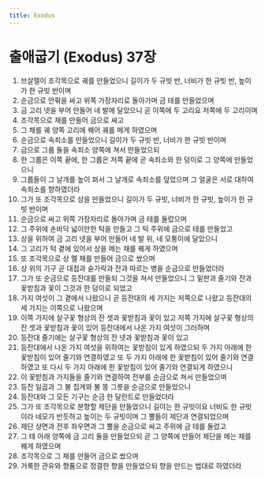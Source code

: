 ```yaml
---
title: Exodus
---
```


# 출애굽기 (Exodus) 37장
1. 브살렐이 조각목으로 궤를 만들었으니 길이가 두 규빗 반, 너비가 한 규빗 반, 높이가 한 규빗 반이며
1. 순금으로 안팎을 싸고 위쪽 가장자리로 돌아가며 금 테를 만들었으며
1. 금 고리 넷을 부어 만들어 네 발에 달았으니 곧 이쪽에 두 고리요 저쪽에 두 고리이며
1. 조각목으로 채를 만들어 금으로 싸고
1. 그 채를 궤 양쪽 고리에 꿰어 궤를 메게 하였으며
1. 순금으로 속죄소를 만들었으니 길이가 두 규빗 반, 너비가 한 규빗 반이며
1. 금으로 그룹 둘을 속죄소 양쪽에 쳐서 만들었으되
1. 한 그룹은 이쪽 끝에, 한 그룹은 저쪽 끝에 곧 속죄소와 한 덩이로 그 양쪽에 만들었으니
1. 그룹들이 그 날개를 높이 펴서 그 날개로 속죄소를 덮었으며 그 얼굴은 서로 대하여 속죄소를 향하였더라
1. 그가 또 조각목으로 상을 만들었으니 길이가 두 규빗, 너비가 한 규빗, 높이가 한 규빗 반이며
1. 순금으로 싸고 위쪽 가장자리로 돌아가며 금 테를 둘렀으며
1. 그 주위에 손바닥 넓이만한 턱을 만들고 그 턱 주위에 금으로 테를 만들었고
1. 상을 위하여 금 고리 넷을 부어 만들어 네 발 위, 네 모퉁이에 달았으니
1. 그 고리가 턱 곁에 있어서 상을 메는 채를 꿰게 하였으며
1. 또 조각목으로 상 멜 채를 만들어 금으로 쌌으며
1. 상 위의 기구 곧 대접과 숟가락과 잔과 따르는 병을 순금으로 만들었더라
1. 그가 또 순금으로 등잔대를 만들되 그것을 쳐서 만들었으니 그 밑판과 줄기와 잔과 꽃받침과 꽃이 그것과 한 덩이로 되었고
1. 가지 여섯이 그 곁에서 나왔으니 곧 등잔대의 세 가지는 저쪽으로 나왔고 등잔대의 세 가지는 이쪽으로 나왔으며
1. 이쪽 가지에 살구꽃 형상의 잔 셋과 꽃받침과 꽃이 있고 저쪽 가지에 살구꽃 형상의 잔 셋과 꽃받침과 꽃이 있어 등잔대에서 나온 가지 여섯이 그러하며
1. 등잔대 줄기에는 살구꽃 형상의 잔 넷과 꽃받침과 꽃이 있고
1. 등잔대에서 나온 가지 여섯을 위하여는 꽃받침이 있게 하였으되 두 가지 아래에 한 꽃받침이 있어 줄기와 연결하였고 또 두 가지 아래에 한 꽃받침이 있어 줄기와 연결하였고 또 다시 두 가지 아래에 한 꽃받침이 있어 줄기와 연결되게 하였으니
1. 이 꽃받침과 가지들을 줄기와 연결하여 전부를 순금으로 쳐서 만들었으며
1. 등잔 일곱과 그 불 집게와 불 똥 그릇을 순금으로 만들었으니
1. 등잔대와 그 모든 기구는 순금 한 달란트로 만들었더라
1. 그가 또 조각목으로 분향할 제단을 만들었으니 길이는 한 규빗이요 너비도 한 규빗이라 네모가 반듯하고 높이는 두 규빗이며 그 뿔들이 제단과 연결되었으며
1. 제단 상면과 전후 좌우면과 그 뿔을 순금으로 싸고 주위에 금 테를 둘렀고
1. 그 테 아래 양쪽에 금 고리 둘을 만들었으되 곧 그 양쪽에 만들어 제단을 메는 채를 꿰게 하였으며
1. 조각목으로 그 채를 만들어 금으로 쌌으며
1. 거룩한 관유와 향품으로 정결한 향을 만들었으되 향을 만드는 법대로 하였더라
